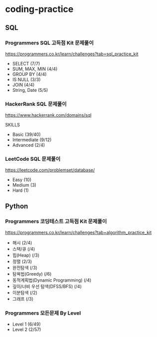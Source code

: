 # coding-practice
## SQL
### Programmers SQL 고득점 Kit 문제풀이
https://programmers.co.kr/learn/challenges?tab=sql_practice_kit
- SELECT (7/7)
- SUM, MAX, MIN (4/4)
- GROUP BY (4/4)
- IS NULL (3/3)
- JOIN (4/4)
- String, Date (5/5)

### HackerRank SQL 문제풀이 
https://www.hackerrank.com/domains/sql

SKILLS
- Basic (39/40)
- Intermediate (9/12)
- Advanced (2/4)

### LeetCode SQL 문제풀이
https://leetcode.com/problemset/database/
- Easy (10)
- Medium (3)
- Hard (1)

## Python
### Programmers 코딩테스트 고득점 Kit 문제풀이
https://programmers.co.kr/learn/challenges?tab=algorithm_practice_kit
- 해시 (2/4)
- 스택/큐 (/4)
- 힙(Heap) (/3)
- 정렬 (2/3)
- 완전탐색 (/3)
- 탐욕법(Greedy) (/6)
- 동적계획법(Dynamic Programming) (/4)
- 깊이/너비 우선 탐색(DFSS/BFS) (/4)
- 이분탐색 (/2)
- 그래프 (/3)

### Programmers 모든문제 By Level
- Level 1 (6/49)
- Level 2 (2/57)